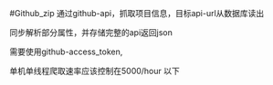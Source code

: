 #Github_zip
通过github-api，抓取项目信息，目标api-url从数据库读出

同步解析部分属性，并存储完整的api返回json

需要使用github-access_token,

单机单线程爬取速率应该控制在5000/hour 以下
